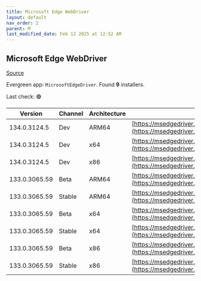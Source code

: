 ```yaml
---
title: Microsoft Edge WebDriver
layout: default
nav_order: 2
parent: M
last_modified_date: Feb 12 2025 at 12:52 AM
---
```


## Microsoft Edge WebDriver

[Source](https://www.microsoft.com/edge)

Evergreen app: `MicrosoftEdgeDriver`. Found **9** installers.

Last check: 🟢

| Version       | Channel | Architecture | URI                                                                                                                                            |
| ------------- | ------- | ------------ | ---------------------------------------------------------------------------------------------------------------------------------------------- |
| 134.0.3124.5  | Dev     | ARM64        | [https://msedgedriver.azureedge.net/134.0.3124.5/edgedriver_arm64.zip](https://msedgedriver.azureedge.net/134.0.3124.5/edgedriver_arm64.zip)   |
| 134.0.3124.5  | Dev     | x64          | [https://msedgedriver.azureedge.net/134.0.3124.5/edgedriver_win64.zip](https://msedgedriver.azureedge.net/134.0.3124.5/edgedriver_win64.zip)   |
| 134.0.3124.5  | Dev     | x86          | [https://msedgedriver.azureedge.net/134.0.3124.5/edgedriver_win32.zip](https://msedgedriver.azureedge.net/134.0.3124.5/edgedriver_win32.zip)   |
| 133.0.3065.59 | Beta    | ARM64        | [https://msedgedriver.azureedge.net/133.0.3065.59/edgedriver_arm64.zip](https://msedgedriver.azureedge.net/133.0.3065.59/edgedriver_arm64.zip) |
| 133.0.3065.59 | Stable  | ARM64        | [https://msedgedriver.azureedge.net/133.0.3065.59/edgedriver_arm64.zip](https://msedgedriver.azureedge.net/133.0.3065.59/edgedriver_arm64.zip) |
| 133.0.3065.59 | Beta    | x64          | [https://msedgedriver.azureedge.net/133.0.3065.59/edgedriver_win64.zip](https://msedgedriver.azureedge.net/133.0.3065.59/edgedriver_win64.zip) |
| 133.0.3065.59 | Stable  | x64          | [https://msedgedriver.azureedge.net/133.0.3065.59/edgedriver_win64.zip](https://msedgedriver.azureedge.net/133.0.3065.59/edgedriver_win64.zip) |
| 133.0.3065.59 | Beta    | x86          | [https://msedgedriver.azureedge.net/133.0.3065.59/edgedriver_win32.zip](https://msedgedriver.azureedge.net/133.0.3065.59/edgedriver_win32.zip) |
| 133.0.3065.59 | Stable  | x86          | [https://msedgedriver.azureedge.net/133.0.3065.59/edgedriver_win32.zip](https://msedgedriver.azureedge.net/133.0.3065.59/edgedriver_win32.zip) |
